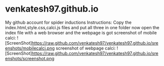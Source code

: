 # venkatesh97.github.io
My github account for spider inductions
Instructions: Copy the index.html,style.css,calci.js files and put all three in one folder
now open the index file with a web browser and the webpage is got
screenshot of mobile calci:
![ScreenShot]https://raw.github.com/venkatesh97/venkatesh97.github.io/sreenshots/mobilecalci.png
screenshot of webpage calci:
![ScreenShot]https://raw.github.com/venkatesh97/venkatesh97.github.io/sreenshots/screenshot.png

